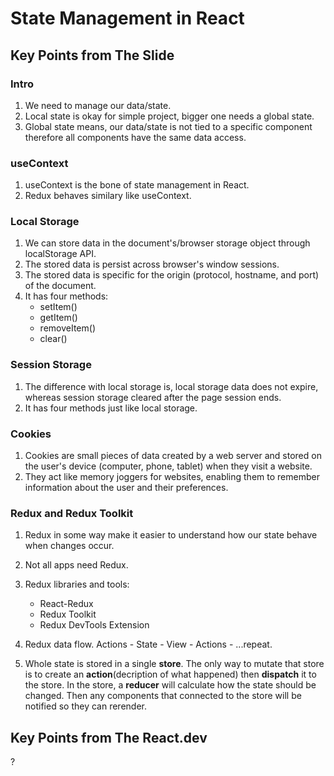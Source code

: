 # State Management in React

## Key Points from The Slide

### Intro

1. We need to manage our data/state.
2. Local state is okay for simple project, bigger one needs a global state.
3. Global state means, our data/state is not tied to a specific component therefore all components have the same data access.

### useContext

1. useContext is the bone of state management in React.
2. Redux behaves similary like useContext.

### Local Storage

1. We can store data in the document's/browser storage object through localStorage API.
2. The stored data is persist across browser's window sessions.
3. The stored data is specific for the origin (protocol, hostname, and port) of the document.
4. It has four methods:
   - setItem()
   - getItem()
   - removeItem()
   - clear()

### Session Storage

1. The difference with local storage is, local storage data does not expire, whereas session storage cleared after the page session ends.
2. It has four methods just like local storage.

### Cookies

1. Cookies are small pieces of data created by a web server and stored on the user's device (computer, phone, tablet) when they visit a website.
2. They act like memory joggers for websites, enabling them to remember information about the user and their preferences.

### Redux and Redux Toolkit

1. Redux in some way make it easier to understand how our state behave when changes occur.
2. Not all apps need Redux.
3. Redux libraries and tools:

   - React-Redux
   - Redux Toolkit
   - Redux DevTools Extension

4. Redux data flow. Actions - State - View - Actions - ...repeat.
5. Whole state is stored in a single **store**. The only way to mutate that store is to create an **action**(decription of what happened) then **dispatch** it to the store. In the store, a **reducer** will calculate how the state should be changed. Then any components that connected to the store will be notified so they can rerender.

## Key Points from The React.dev

?
